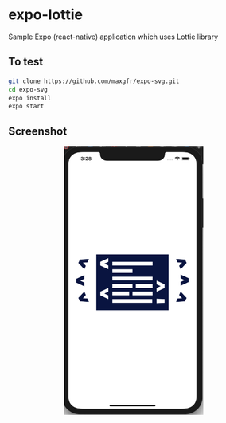 # expo-lottie

Sample Expo (react-native) application which uses Lottie library

## To test

```sh
git clone https://github.com/maxgfr/expo-svg.git
cd expo-svg
expo install
expo start
```
## Screenshot

<div align="center">
  <img src="https://github.com/maxgfr/expo-lottie/blob/master/.github/screenshot.png" height="540" width="280"/>
</div>

